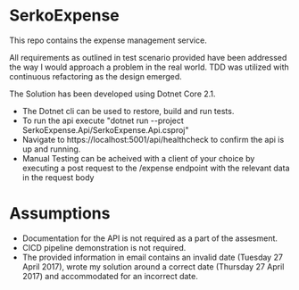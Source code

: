 # SerkoExpense
This repo contains the expense management service.

All requirements as outlined in test scenario provided have been addressed the way I would approach a problem in the real world. 
TDD was utilized with continuous refactoring as the design emerged. 

The Solution has been developed using Dotnet Core 2.1.

* The Dotnet cli can be used to restore, build and run tests.
* To run the api  execute "dotnet run --project SerkoExpense.Api/SerkoExpense.Api.csproj" 
* Navigate to https://localhost:5001/api/healthcheck to confirm the api is up and running.
* Manual Testing can be acheived with a client of your choice by executing a post request to the /expense endpoint with the relevant
data in the request body

# Assumptions
* Documentation for the API is not required as a part of the assesment. 
* CICD pipeline demonstration is not required.
* The provided information in email contains an invalid date (Tuesday 27 April 2017), wrote my solution around a correct date (Thursday 27 April 2017) and accommodated 
for an incorrect date. 
